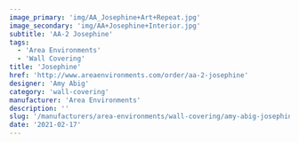 ```yaml
---
image_primary: 'img/AA_Josephine+Art+Repeat.jpg'
image_secondary: 'img/AA+Josephine+Interior.jpg'
subtitle: 'AA-2 Josephine'
tags:
  - 'Area Environments'
  - 'Wall Covering'
title: 'Josephine'
href: 'http://www.areaenvironments.com/order/aa-2-josephine'
designer: 'Amy Abig'
category: 'wall-covering'
manufacturer: 'Area Environments'
description: ''
slug: '/manufacturers/area-environments/wall-covering/amy-abig-josephine'
date: '2021-02-17'
---
```

